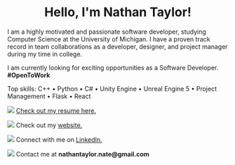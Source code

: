 <h1 align="center">Hello, I'm Nathan Taylor!</h1>

<p>I am a highly motivated and passionate software developer, studying Computer Science at the University of Michigan. I have a proven track record in team collaborations as a developer, designer, and project manager during my time in college. </p>

<p>I am currently looking for exciting opportunities as a Software Developer. <b>#OpenToWork</b> </p>

<p>Top skills: C++ • Python • C# • Unity Engine • Unreal Engine 5 • Project Management • Flask • React </p>

<p align="left"><img src="https://img.icons8.com/dusk/32/resume.png"/> <a href="https://docs.google.com/document/d/1kZo1lWJKI72Yy24u7wdutt74iA2SDzzp3VBmI0Hpcqw/preview" target="_blank">Check out my resume here.</a></p>

<p align="left"><img src="https://img.icons8.com/quill/32/domain.png"/> Check out my <a href="https://nathan-taylor.com/" target="_blank">website.</a></p>

<p align="left"><img src="https://img.icons8.com/doodle/32/linkedin--v2.png"/> Connect with me on <a href="https://linkedin.com/in/nathantaylor21" target="_blank">LinkedIn.</a></p>

<p align="left"><img src="https://img.icons8.com/color/32/new-post.png"/> Contact me at <b>nathantaylor.nate@gmail.com</b></p>
